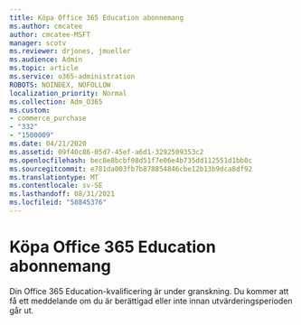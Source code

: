 ```yaml
---
title: Köpa Office 365 Education abonnemang
ms.author: cmcatee
author: cmcatee-MSFT
manager: scotv
ms.reviewer: drjones, jmueller
ms.audience: Admin
ms.topic: article
ms.service: o365-administration
ROBOTS: NOINDEX, NOFOLLOW
localization_priority: Normal
ms.collection: Adm_O365
ms.custom:
- commerce_purchase
- "332"
- "1500009"
ms.date: 04/21/2020
ms.assetid: 09f40c86-05d7-45ef-a6d1-3292509353c2
ms.openlocfilehash: bec8e8bcbf08d51f7e06e4b735dd112551d1bb0c
ms.sourcegitcommit: e781da003fb7b878854846cbe12b13b9dca8df92
ms.translationtype: MT
ms.contentlocale: sv-SE
ms.lasthandoff: 08/31/2021
ms.locfileid: "58845376"
---
```

# <a name="how-to-purchase-office-365-education-plans"></a>Köpa Office 365 Education abonnemang

Din Office 365 Education-kvalificering är under granskning. Du kommer att få ett meddelande om du är berättigad eller inte innan utvärderingsperioden går ut.